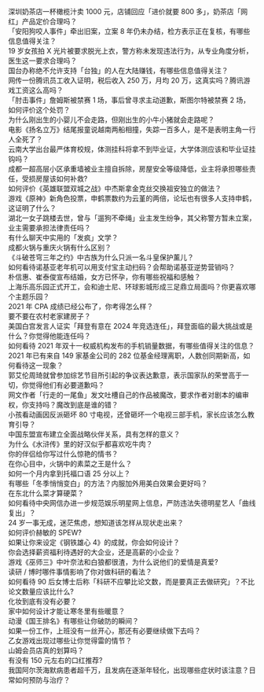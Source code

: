 深圳奶茶店一杯橄榄汁卖 1000 元，店铺回应「进价就要 800 多」，奶茶店「网红」产品定价合理吗？  
「安阳狗咬人事件」牵出旧案，立案 8 年仍未办结，检方表示正在复核，有哪些信息值得关注？  
19 岁女孩拍 X 光片被要求脱光上衣，警方称未发现违法行为，从专业角度分析，医生这一要求合理吗？  
国台办称绝不允许支持「台独」的人在大陆赚钱，有哪些信息值得关注？  
网传一份腾讯员工收入证明，税后收入 250 万，月均 20 万，这真实吗？腾讯游戏工资这么高吗？  
「肘击事件」詹姆斯被禁赛 1 场，事后曾寻求主动道歉，斯图尔特被禁赛 2 场，如何评价这个处罚？  
为什么刚出生的小婴儿不会走路，但刚出生的小牛小猪就会走路呢？  
电影《扬名立万》结尾报童说越南两船相撞，失踪一百多人，是不是表明主角一行人全死了？  
云南大学出台最严体育校规，体测挂科将拿不到毕业证，大学体测应该和毕业证挂钩吗？  
成都一超高层小区承重墙被业主擅自拆除，房屋安全等级降低，业主将承担哪些责任，受损房屋该如何补救?  
如何评价《英雄联盟双城之战》中杰斯拿金克丝交换祖安独立的做法？  
游戏《原神》新角色投票，申鹤票数约为云堇的两倍，论坛也有很多人支持申鹤，这证明了什么？  
湖北一女子跳楼去世，曾与「遛狗不牵绳」业主发生纷争，其父称警方暂未立案，业主需要承担法律责任吗？  
有什么聊天中实用的「发疯」文学？  
成都火锅与重庆火锅有什么区别？  
《斗破苍穹三年之约》中古族为什么只派一名斗皇保护薰儿？  
如何看待诺基亚老年机可以用支付宝主动扫码？会帮助诺基亚逆势营销吗？  
朴信惠、崔泰俊宣布结婚，女方已怀孕，你有哪些祝福和感触？  
上海乐高乐园正式开工，会和迪士尼、环球影城形成三足鼎立局面吗？你更喜欢哪个主题乐园？  
2021 年 CPA 成绩已经公布了，你考得怎么样？  
要不要在农村老家建房子？  
美国白宫发言人证实「拜登有意在 2024 年竞选连任」，拜登面临的最大挑战或是什么？你觉得他能连任吗？  
如何看待 2021 年双十一权威机构发布的手机销量数据，有哪些值得关注的信息？  
2021 年已有来自 149 家基金公司的 282 位基金经理离职，人数创同期新高，如何看待这一现象？  
郭艾伦周琦就曾参加综艺节目所引起的争议表达歉意，表示国家队的荣誉高于一切，你觉得他们有必要道歉吗？  
网文作者「行走的一尾鱼」发文吐槽自己的作品被魔改，要求作者对剧本的编审权，你支持吗？魔改到底是谁的错？  
小孩看动画因反派砸坏 80 寸电视，还曾砸坏一个电视三部手机，家长应该怎么教育引导？  
中国东盟宣布建立全面战略伙伴关系，具有怎样的意义？  
为什么《水浒传》里的好汉似乎都喜欢吃牛肉？  
你的伴侣给你写过什么惊艳的情书？  
在你心目中，火锅中的素菜之王是什么？  
如何一个月内拿到托福口语 25 分以上？  
有哪些「冬季悄悄变白」的方法？内服加外用美白效果会更好吗？  
在东北什么菜才算硬菜？  
如何看待中央网信办进一步规范娱乐明星网上信息，严防违法失德明星艺人「曲线复出」？  
24 岁一事无成，迷茫焦虑，想知道该怎样从现状走出来？  
如何评价赫敏的 SPEW?  
如果让你来设定《钢铁雄心 4》的成就，你会如何设计？  
你会选择薪资福利待遇好的大企业，还是高薪的小企业？  
游戏《巫师三》中叶奈法和白狼都很渣，为什么说他们的爱情是真爱?  
读研 / 博时哪件事情影响了你对做科研的看法？  
如何看待 90 后女博士后称「科研不应攀比论文数，而是要真正去做研究」？不比论文数量应该比什么?  
化妆到底有没有必要？  
家中如何设计才能让寒冬里有些暖意？  
动漫《国王排名》有哪些让你破防的瞬间？  
如果一份工作，上班没有一丝开心，那还有必要继续做下去吗？  
乙女游戏出现过哪些让你觉得雷的情节？  
山姆会员店真的划算吗？  
有没有 150 元左右的口红推荐?  
我国阿尔茨海默病患者超千万，且发病在逐渐年轻化，出现哪些症状时该注意？日常如何预防与治疗？  
